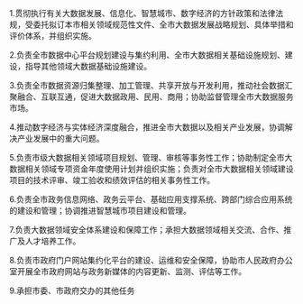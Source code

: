 1.贯彻执行有关大数据发展、信息化、智慧城市、数字经济的方针政策和法律法规，受委托拟订本市相关领域规范性文件、全市大数据发展战略规划、具体举措和评价体系，并组织实施。

2.负责全市数据中心平台规划建设与集约利用、全市大数据相关基础设施规划、建设，指导其他领域大数据基础设施建设。

3.负责全市数据资源归集整理、加工管理、共享开放与开发利用，推动社会数据汇聚融合、互联互通，促进大数据政用、民用、商用；协助监督管理全市大数据服务市场。

4.推动数字经济与实体经济深度融合，推进全市大数据以及相关产业发展，协调解决产业发展中的重大问题。

5.负责市级大数据相关领域项目规划、管理、审核等事务性工作；协助制定全市大数据相关领域专项资金年度使用计划并组织实施；负责对全市大数据相关领域建设项目的技术评审、竣工验收和绩效评估的相关事务性工作。

6.负责全市政务信息网络、政务云平台、基础应用支撑系统、跨部门综合应用系统的建设和管理；协调推进智慧城市项目建设和管理。

7.负责大数据领域安全体系建设和保障工作；承担大数据领域相关交流、合作、推广及人才培养工作。

8.负责市政府门户网站集约化平台的建设、运维和安全保障，协助市人民政府办公室开展全市政府网站与政务新媒体的内容更新、监测、评估等工作。

9.承担市委、市政府交办的其他任务